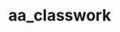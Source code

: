 # aa_classwork
 
                       
      
 
                       
                       
     

      
 
                       
                       
     

                       
                       
      
 
                       
                       
     

                       
                       
      
 
                       
                       
     

                       
                       
      
 
                       
                       
     
 
                       
                       
     

                       
                       
      
 
                       
                       
                      
                       
      
 
                       
                       
     

                       
                       
      
 
                       
                       
     
 
                       
                       
     

                       
                       
      
 
                       
                       
     


                       
                       
      
 
                  
                       
                       
      
 
                       
                       
     

                       
                       
      
 
                       
                       
     

                       
                       
      
 
                       
                       
     
     
                       
     
